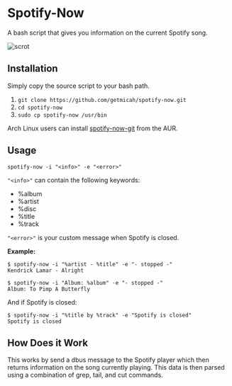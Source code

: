 # Spotify-Now

A bash script that gives you information on the current Spotify song.

![scrot](https://raw.githubusercontent.com/getmicah/spotify-now/master/scrot.png)


## Installation
Simply copy the source script to your bash path.

1. `git clone https://github.com/getmicah/spotify-now.git`
2. `cd spotify-now`
3. `sudo cp spotify-now /usr/bin`

Arch Linux users can install [spotify-now-git](https://aur.archlinux.org/packages/spotify-now-git) from the AUR.


## Usage

`spotify-now -i "<info>" -e "<error>"`

`"<info>"` can contain the following keywords:

* %album
* %artist
* %disc
* %title
* %track

`"<error>"` is your custom message when Spotify is closed.

**Example:**

```
$ spotify-now -i "%artist - %title" -e "- stopped -"
Kendrick Lamar - Alright
```

```
$ spotify-now -i "Album: %album" -e "- stopped -"
Album: To Pimp A Butterfly
```

And if Spotify is closed:

```
$ spotify-now -i "%title by %track" -e "Spotify is closed"
Spotify is closed
```


## How Does it Work
This works by send a dbus message to the Spotify player which then returns information on the song currently playing. This data is then parsed using a combination of grep, tail, and cut commands.
